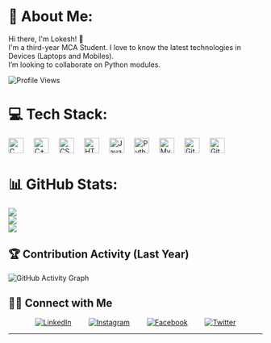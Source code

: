 # 💫 About Me:
Hi there, I'm Lokesh! 👋<br>I'm a third-year MCA Student. I love to know the latest technologies in Devices (Laptops and Mobiles). <br>I’m looking to collaborate on Python modules.

![Profile Views](https://komarev.com/ghpvc/?username=lokeshpatel-11&color=blueviolet&style=flat-square)

# 💻 Tech Stack:
<div align="left">
  <img src="https://cdn.jsdelivr.net/gh/devicons/devicon/icons/c/c-original.svg" height="30" alt="C logo" />
  <img width="12" />
  <img src="https://cdn.jsdelivr.net/gh/devicons/devicon/icons/cplusplus/cplusplus-original.svg" height="30" alt="C++ logo" />
  <img width="12" />
  <img src="https://cdn.jsdelivr.net/gh/devicons/devicon/icons/css3/css3-original.svg" height="30" alt="CSS3 logo" />
  <img width="12" />
  <img src="https://cdn.jsdelivr.net/gh/devicons/devicon/icons/html5/html5-original.svg" height="30" alt="HTML5 logo" />
  <img width="12" />
  <img src="https://cdn.jsdelivr.net/gh/devicons/devicon/icons/java/java-original.svg" height="30" alt="Java logo" />
  <img width="12" />
  <img src="https://cdn.jsdelivr.net/gh/devicons/devicon/icons/python/python-original.svg" height="30" alt="Python logo" />
  <img width="12" />
  <img src="https://cdn.jsdelivr.net/gh/devicons/devicon/icons/mysql/mysql-original.svg" height="30" alt="MySQL logo" />
  <img width="12" />
  <img src="https://cdn.jsdelivr.net/gh/devicons/devicon/icons/git/git-original.svg" height="30" alt="Git logo" />
  <img width="12" />
  <img src="https://cdn.jsdelivr.net/gh/devicons/devicon/icons/github/github-original.svg" height="30" alt="GitHub logo" />
</div>

# 📊 GitHub Stats:
![](https://github-readme-stats.vercel.app/api?username=lokeshpatel-11&theme=tokyonight&hide_border=false&include_all_commits=false&count_private=false)<br/>
![](https://github-readme-streak-stats.herokuapp.com/?user=lokeshpatel-11&theme=tokyonight&hide_border=false)<br/>
![](https://github-readme-stats.vercel.app/api/top-langs/?username=lokeshpatel-11&theme=tokyonight&hide_border=false&include_all_commits=false&count_private=false&layout=compact)

## 🏆 Contribution Activity (Last Year)

![GitHub Activity Graph](https://github-readme-activity-graph.vercel.app/graph?username=lokeshpatel-11&bg_color=ffffff&color=000000&line=blue&point=000000&area=true&hide_border=true)

## 🤝🏻 Connect with Me

<div style="text-align: center;">
  <a href="https://www.linkedin.com/in/lokesh-patel-b41795254/" target="_blank" style="display: inline-block; margin: 0 15px;">
    <img src="https://img.icons8.com/fluent/48/000000/linkedin.png" alt="LinkedIn">
  </a>

  <a href="https://www.instagram.com/lokeshpatel_11/" target="_blank" style="display: inline-block; margin: 0 15px;">
    <img src="https://img.icons8.com/fluent/48/000000/instagram-new.png" alt="Instagram">
  </a>

  <a href="https://www.facebook.com/profile.php?id=100084457217622" target="_blank" style="display: inline-block; margin: 0 15px;">
    <img src="https://img.icons8.com/fluent/48/000000/facebook-new.png" alt="Facebook">
  </a>

  <a href="https://twitter.com/lokeshpatel_11" target="_blank" style="display: inline-block; margin: 0 15px;">
    <img src="https://img.icons8.com/fluent/48/000000/twitter.png" alt="Twitter">
  </a>
</div>

---

